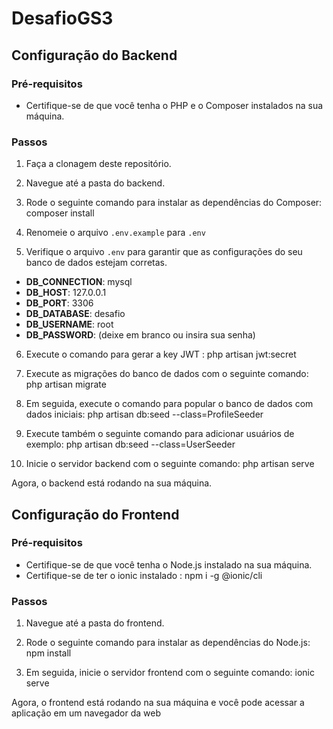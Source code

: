 # DesafioGS3


## Configuração do Backend

### Pré-requisitos

- Certifique-se de que você tenha o PHP e o Composer instalados na sua máquina.

### Passos

1. Faça a clonagem deste repositório.

2. Navegue até a pasta do backend.

3. Rode o seguinte comando para instalar as dependências do Composer: composer install

4. Renomeie o arquivo `.env.example` para `.env`

5.  Verifique o arquivo `.env` para garantir que as configurações do seu banco de dados estejam corretas.

- **DB_CONNECTION**: mysql
- **DB_HOST**: 127.0.0.1
- **DB_PORT**: 3306
- **DB_DATABASE**: desafio
- **DB_USERNAME**: root
- **DB_PASSWORD**: (deixe em branco ou insira sua senha)

6.  Execute o comando para gerar a key JWT : php artisan jwt:secret


7. Execute as migrações do banco de dados com o seguinte comando: php artisan migrate


8. Em seguida, execute o comando para popular o banco de dados com dados iniciais: php artisan db:seed --class=ProfileSeeder


9. Execute também o seguinte comando para adicionar usuários de exemplo: php artisan db:seed --class=UserSeeder


10. Inicie o servidor backend com o seguinte comando: php artisan serve

Agora, o backend está rodando na sua máquina.


## Configuração do Frontend

### Pré-requisitos

- Certifique-se de que você tenha o Node.js instalado na sua máquina.
- Certifique-se de ter o ionic instalado : npm i -g @ionic/cli 

### Passos

1. Navegue até a pasta do frontend.

2. Rode o seguinte comando para instalar as dependências do Node.js: npm install

3. Em seguida, inicie o servidor frontend com o seguinte comando: ionic serve


Agora, o frontend está rodando na sua máquina e você pode acessar a aplicação em um navegador da web












